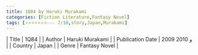 ```yaml
---
title: 1Q84 by Haruki Murakami
categories: [Fiction Literature,Fantasy Novel]
tags: [⭐⭐⭐⭐⭐⭐⭐☆☆☆ 7/10,story,Japan,Murakami]
---
```

        
| Title | 1Q84  |
| Author |  Haruki Murakami  |
| Publication Date | 2009 و 2010   |
| Country | Japan |
| Genre | Fantasy Novel  |
        